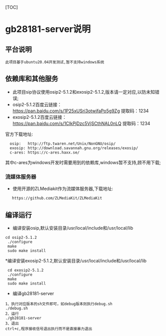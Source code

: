 [TOC]

# gb28181-server说明

## 平台说明
    此项目基于ubuntu20.04开发测试,暂不支持windows系统

## 依赖库和其他服务

* 此项目sip协议使用osip2-5.1.2和exosip2-5.1.2,版本请一定对应,以防未知错误;
* osip2-5.1.2百度云链接：https://pan.baidu.com/s/1P25xUSri3otwjfaPo5g9Zg 提取码：1234
* exosip2-5.1.2百度云链接：https://pan.baidu.com/s/1ClkPjDzc5VjSCthNAL0nLQ 提取码：1234

官方下载地址:
```
  osip:   http://ftp.twaren.net/Unix/NonGNU/osip/
  exosip: http://download.savannah.gnu.org/releases/exosip/
  c-ares: https://c-ares.haxx.se/
``````
其中c-ares为windows开发时需要用到的依赖库,windows暂不支持,顾不用下载;

### 流媒体服务器
* 使用开源的ZLMediakit作为流媒体服务器,下载地址:
```
   https://github.com/ZLMediaKit/ZLMediaKit
```
## 编译运行
* 编译安装osip,默认安装目录/usr/local/include和/usr/local/lib
```
cd osip2-5.1.2  
 ./configure
 make
 sudo make install
```

*编译安装exosip2-5.1.2,默认安装目录/usr/local/include和/usr/local/lib
```
 cd exosip2-5.1.2
 ./configure
 make
 sudo make install
```

* 编译gb28181-server
```
1、执行对应版本的sh文件即可，如debug版本则执行debug.sh
./debug.sh
2、运行
./gb28181-server
3、退出
ctrl+c,程序接收信号退出执行而不是直接暴力退出
```